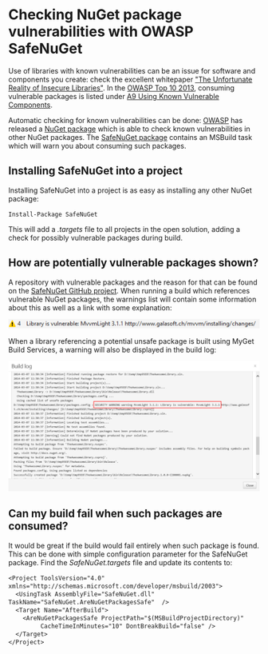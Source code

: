 # Checking NuGet package vulnerabilities with OWASP SafeNuGet 

Use of libraries with known vulnerabilities can be an issue for software and components you create: check the excellent whitepaper ["The Unfortunate Reality of Insecure Libraries"](https://www.aspectsecurity.com/uploads/downloads/2012/03/Aspect-Security-The-Unfortunate-Reality-of-Insecure-Libraries.pdf). In the [OWASP Top 10 2013](https://www.owasp.org/index.php/Top_10#OWASP_Top_10_for_2013), consuming vulnerable packages is listed under [A9 Using Known Vulnerable Components](https://www.owasp.org/index.php/Top_10_2013-A9-Using_Components_with_Known_Vulnerabilities).

Automatic checking for known vulnerabilities can be done: [OWASP](https://www.owasp.org/) has released a [NuGet package](https://www.nuget.org/packages/SafeNuGet/) which is able to check known vulnerabilities in other NuGet packages. The [SafeNuGet package](https://github.com/OWASP/SafeNuGet) contains an MSBuild task which will warn you about consuming such packages.

## Installing SafeNuGet into a project

Installing SafeNuGet into a project is as easy as installing any other NuGet package:

	Install-Package SafeNuGet

This will add a *.targets* file to all projects in the open solution, adding a check for possibly vulnerable packages during build.

## How are potentially vulnerable packages shown?

A repository with vulnerable packages and the reason for that can be found on the [SafeNuGet GitHub project](https://github.com/OWASP/SafeNuGet). When running a build which references vulnerable NuGet packages, the warnings list will contain some information about this as well as a link with some explanation:

![OWASP SafeNuGet](Images/owasp-warning.png)

When a library referencing a potential unsafe package is built using MyGet Build Services, a warning will also be displayed in the build log:

![MyGet Build Services using OWASP SafeNuGet](Images/build-services-owasp.png)

## Can my build fail when such packages are consumed?

It would be great if the build would fail entirely when such package is found. This can be done with simple configuration parameter for the SafeNuGet package. Find the *SafeNuGet.targets* file and update its contents to:

	<Project ToolsVersion="4.0" xmlns="http://schemas.microsoft.com/developer/msbuild/2003">
	  <UsingTask AssemblyFile="SafeNuGet.dll" TaskName="SafeNuGet.AreNuGetPackagesSafe"  />
	  <Target Name="AfterBuild">
	    <AreNuGetPackagesSafe ProjectPath="$(MSBuildProjectDirectory)"
	         CacheTimeInMinutes="10" DontBreakBuild="false" />
	  </Target>
	</Project>